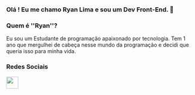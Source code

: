 ### Olá ! Eu me chamo Ryan Lima e sou um Dev Front-End. 👋

### Quem é ''Ryan''?
Eu sou um Estudante de programação apaixonado por tecnologia. Tem 1 ano que mergulhei de cabeça nesse mundo da programação e decidi que queria isso para minha vida.

### Redes Sociais

<p align="left"> <a href="https://www.facebook.com/ryanlimaaaa/" target="_blank" rel="noreferrer"><img src="[https://raw.githubusercontent.com/danielcranney/readme-generator/main/public/icons/socials/facebook.svg" width="32" height="32"](https://img.shields.io/badge/Facebook-1877F2?style=for-the-badge&logo=facebook&logoColor=white) /></a>
